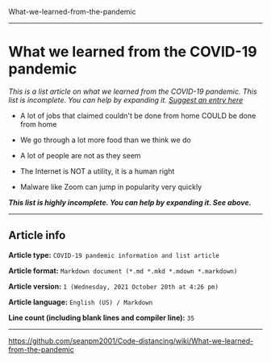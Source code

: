 What-we-learned-from-the-pandemic

***

# What we learned from the COVID-19 pandemic

_This is a list article on what we learned from the COVID-19 pandemic. This list is incomplete. You can help by expanding it. [Suggest an entry here](https://github.com/seanpm2001/Code-distancing/issues/)_

* A lot of jobs that claimed couldn't be done from home COULD be done from home

* We go through a lot more food than we think we do

* A lot of people are not as they seem

* The Internet is NOT a utility, it is a human right

* Malware like Zoom can jump in popularity very quickly

***This list is highly incomplete. You can help by expanding it. See above.***

***

## Article info

**Article type:** `COVID-19 pandemic information and list article`

**Article format:** `Markdown document (*.md *.mkd *.mdown *.markdown)`

**Article version:** `1 (Wednesday, 2021 October 20th at 4:26 pm)`

**Article language:** `English (US) / Markdown`

**Line count (including blank lines and compiler line):** `35`

***

https://github.com/seanpm2001/Code-distancing/wiki/What-we-learned-from-the-pandemic

